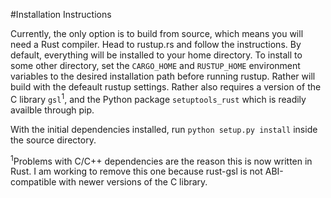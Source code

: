 #Installation Instructions

Currently, the only option is to build from source, which means you will need a Rust compiler. Head to rustup.rs and follow the instructions. By default, everything will be installed to your home directory. To install to some other directory, set the `CARGO_HOME` and `RUSTUP_HOME` environment variables to the desired installation path before running rustup. Rather will build with the defeault rustup settings. Rather also requires a version of the C library `gsl`<sup>1</sup>, and the Python package `setuptools_rust` which is readily availble through pip.

With the initial dependencies installed, run `python setup.py install` inside the source directory.

<sup>1</sup>Problems with C/C++ dependencies are the reason this is now written in Rust. I am working to remove this one because rust-gsl is not ABI-compatible with newer versions of the C library.
